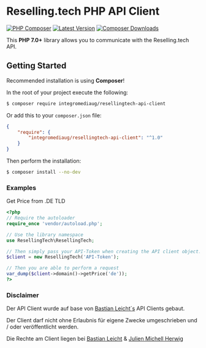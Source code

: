Reselling.tech PHP API Client
=======================

[![PHP Composer](https://github.com/integromediaug/ResellingTECH-API-Client/actions/workflows/php.yml/badge.svg?branch=main)](https://github.com/ServerBlazeDE/ResellingTECH-API-Client/actions/workflows/php.yml)
[![Latest Version](https://img.shields.io/packagist/v/integromediaug/resellingtech-api-client?label=version)](https://packagist.org/packages/integromediaug/resellingtech-api-client/)
[![Composer Downloads](https://img.shields.io/packagist/dm/integromediaug/resellingtech-api-client.svg?label=Composer%20Downloads)](https://packagist.org/packages/integromediaug/resellingtech-api-client)


This **PHP 7.0+** library allows you to communicate with the Reselling.tech API.

## Getting Started

Recommended installation is using **Composer**!

In the root of your project execute the following:
```sh
$ composer require integromediaug/resellingtech-api-client
```
 
Or add this to your `composer.json` file:
```json 
{
    "require": {
        "integromediaug/resellingtech-api-client": "^1.0"
    }
}
```

Then perform the installation:
```sh
$ composer install --no-dev
```

### Examples

Get Price from .DE TLD
```php
<?php
// Require the autoloader
require_once 'vendor/autoload.php';

// Use the library namespace
use ResellingTech\ResellingTech;

// Then simply pass your API-Token when creating the API client object.
$client = new ResellingTech('API-Token');

// Then you are able to perform a request
var_dump($client->domain()->getPrice('de'));
?>
```


### Disclaimer

Der API Client wurde auf base von [Bastian Leicht´s](https://github.com/bastianleicht) API Clients gebaut.

Der Client darf nicht ohne Erlaubnis für eigene Zwecke umgeschrieben und / oder veröffentlicht werden.

Die Rechte am Client liegen bei [Bastian Leicht](https://github.com/bastianleicht) & [Julien Michell Herwig](https://github.com/CookieMC337)
